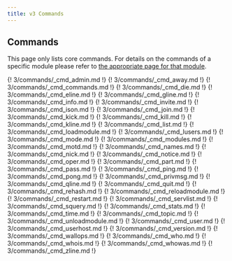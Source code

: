 ```yaml
---
title: v3 Commands
---
```


## Commands

This page only lists core commands. For details on the commands of a specific module please refer to [the appropriate page for that module](/3/modules).

{! 3/commands/_cmd_admin.md !}
{! 3/commands/_cmd_away.md !}
{! 3/commands/_cmd_commands.md !}
{! 3/commands/_cmd_die.md !}
{! 3/commands/_cmd_eline.md !}
{! 3/commands/_cmd_gline.md !}
{! 3/commands/_cmd_info.md !}
{! 3/commands/_cmd_invite.md !}
{! 3/commands/_cmd_ison.md !}
{! 3/commands/_cmd_join.md !}
{! 3/commands/_cmd_kick.md !}
{! 3/commands/_cmd_kill.md !}
{! 3/commands/_cmd_kline.md !}
{! 3/commands/_cmd_list.md !}
{! 3/commands/_cmd_loadmodule.md !}
{! 3/commands/_cmd_lusers.md !}
{! 3/commands/_cmd_mode.md !}
{! 3/commands/_cmd_modules.md !}
{! 3/commands/_cmd_motd.md !}
{! 3/commands/_cmd_names.md !}
{! 3/commands/_cmd_nick.md !}
{! 3/commands/_cmd_notice.md !}
{! 3/commands/_cmd_oper.md !}
{! 3/commands/_cmd_part.md !}
{! 3/commands/_cmd_pass.md !}
{! 3/commands/_cmd_ping.md !}
{! 3/commands/_cmd_pong.md !}
{! 3/commands/_cmd_privmsg.md !}
{! 3/commands/_cmd_qline.md !}
{! 3/commands/_cmd_quit.md !}
{! 3/commands/_cmd_rehash.md !}
{! 3/commands/_cmd_reloadmodule.md !}
{! 3/commands/_cmd_restart.md !}
{! 3/commands/_cmd_servlist.md !}
{! 3/commands/_cmd_squery.md !}
{! 3/commands/_cmd_stats.md !}
{! 3/commands/_cmd_time.md !}
{! 3/commands/_cmd_topic.md !}
{! 3/commands/_cmd_unloadmodule.md !}
{! 3/commands/_cmd_user.md !}
{! 3/commands/_cmd_userhost.md !}
{! 3/commands/_cmd_version.md !}
{! 3/commands/_cmd_wallops.md !}
{! 3/commands/_cmd_who.md !}
{! 3/commands/_cmd_whois.md !}
{! 3/commands/_cmd_whowas.md !}
{! 3/commands/_cmd_zline.md !}
